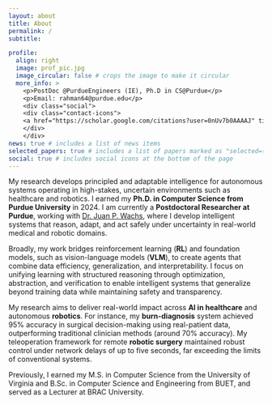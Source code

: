 ```yaml
---
layout: about
title: About
permalink: /
subtitle: 

profile:
  align: right
  image: prof_pic.jpg
  image_circular: false # crops the image to make it circular
  more_info: >
    <p>PostDoc @PurdueEngineers (IE), Ph.D in CS@Purdue</p>
    <p>Email: rahman64@purdue.edu</p>
    <div class="social"> 
    <div class="contact-icons">
    <a href="https://scholar.google.com/citations?user=0nUv7b0AAAAJ" title="Google Scholar" rel="external nofollow noopener" target="_blank"><i class="ai ai-google-scholar"></i></a>&nbsp;<a href="https://mmasudurrah.github.io/assets/pdf/CV_Md_Masudur_Rahman.pdf" title="CV" rel="external nofollow noopener" target="_blank"><i class="ai ai-cv"></i></a>
    </div>
    </div>
news: true # includes a list of news items
selected_papers: true # includes a list of papers marked as "selected={true}"
social: true # includes social icons at the bottom of the page
---
```

My research develops principled and adaptable intelligence for autonomous systems operating in high-stakes, uncertain environments such as healthcare and robotics.  I earned my **Ph.D. in Computer Science from Purdue University** in 2024.  I am currently a **Postdoctoral Researcher at Purdue**, working with [Dr. Juan P. Wachs](https://web.ics.purdue.edu/~jpwachs/), where I develop intelligent systems that reason, adapt, and act safely under uncertainty in real-world medical and robotic domains.  

Broadly, my work bridges reinforcement learning (**RL**) and foundation models, such as vision-language models (**VLM**), to create agents that combine data efficiency, generalization, and interpretability. I focus on unifying learning with structured reasoning through optimization, abstraction, and verification to enable intelligent systems that generalize beyond training data while maintaining safety and transparency.  

My research aims to deliver real-world impact across **AI in healthcare** and autonomous **robotics**. For instance, my **burn-diagnosis** system achieved 95% accuracy in surgical decision-making using real-patient data, outperforming traditional clinician methods (around 70% accuracy). My teleoperation framework for remote **robotic surgery** maintained robust control under network delays of up to five seconds, far exceeding the limits of conventional systems.  

Previously, I earned my M.S. in Computer Science from the University of Virginia and B.Sc. in Computer Science and Engineering from BUET, and served as a Lecturer at BRAC University.



